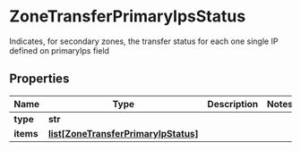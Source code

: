 # ZoneTransferPrimaryIpsStatus

Indicates, for secondary zones, the transfer status for each one single IP defined on primaryIps field 
## Properties
| Name | Type | Description | Notes |
| ------------ | ------------- | ------------- | ------------- |
| **type** | **str** |  |  |
| **items** | [**list[ZoneTransferPrimaryIpStatus]**](ZoneTransferPrimaryIpStatus.md) |  |  |


